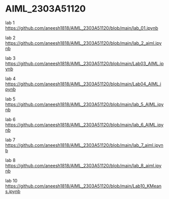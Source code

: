 # AIML_2303A51120
 lab 1 https://github.com/aneesh1818/AIML_2303A51120/blob/main/lab_01.ipynb


 lab 2 https://github.com/aneesh1818/AIML_2303A51120/blob/main/lab_2_aiml.ipynb

 lab 3 https://github.com/aneesh1818/AIML_2303A51120/blob/main/Lab03_AIML.ipynb

 lab 4 https://github.com/aneesh1818/AIML_2303A51120/blob/main/Lab04_AIML.ipynb

 lab 5 https://github.com/aneesh1818/AIML_2303A51120/blob/main/lab_5_AIML.ipynb

 lab 6 https://github.com/aneesh1818/AIML_2303A51120/blob/main/lab_6_AIML.ipynb

 lab 7 https://github.com/aneesh1818/AIML_2303A51120/blob/main/lab_7_aiml.ipynb

 lab 8 https://github.com/aneesh1818/AIML_2303A51120/blob/main/lab_8_aiml.ipynb



lab 10
https://github.com/aneesh1818/AIML_2303A51120/blob/main/Lab10_KMeans.ipynb


